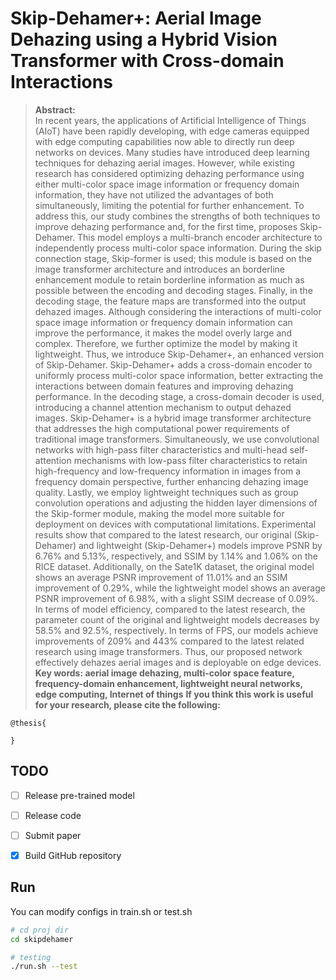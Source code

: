 # Skip-Dehamer+: Aerial Image Dehazing using a Hybrid Vision Transformer with Cross-domain Interactions
> **Abstract:**  
> In recent years, the applications of Artificial Intelligence of Things (AIoT) have been rapidly developing, with edge cameras equipped with edge computing capabilities now able to directly run deep networks on devices. Many studies have introduced deep learning techniques for dehazing aerial images. However, while existing research has considered optimizing dehazing performance using either multi-color space image information or frequency domain information, they have not utilized the advantages of both simultaneously, limiting the potential for further enhancement. To address this, our study combines the strengths of both techniques to improve dehazing performance and, for the first time, proposes Skip-Dehamer. This model employs a multi-branch encoder architecture to independently process multi-color space information. During the skip connection stage, Skip-former is used; this module is based on the image transformer architecture and introduces an borderline enhancement module to retain borderline information as much as possible between the encoding and decoding stages. Finally, in the decoding stage, the feature maps are transformed into the output dehazed images. Although considering the interactions of multi-color space image information or frequency domain information can improve the performance, it makes the model overly large and complex. Therefore, we further optimize the model by making it lightweight. Thus, we introduce Skip-Dehamer+, an enhanced version of Skip-Dehamer. Skip-Dehamer+ adds a cross-domain encoder to uniformly process multi-color space information, better extracting the interactions between domain features and improving dehazing performance. In the decoding stage, a cross-domain decoder is used, introducing a channel attention mechanism to output dehazed images. Skip-Dehamer+ is a hybrid image transformer architecture that addresses the high computational power requirements of traditional image transformers. Simultaneously, we use convolutional networks with high-pass filter characteristics and multi-head self-attention mechanisms with low-pass filter characteristics to retain high-frequency and low-frequency information in images from a frequency domain perspective, further enhancing dehazing image quality. Lastly, we employ lightweight techniques such as group convolution operations and adjusting the hidden layer dimensions of the Skip-former module, making the model more suitable for deployment on devices with computational limitations. Experimental results show that compared to the latest research, our original (Skip-Dehamer) and lightweight (Skip-Dehamer+) models improve PSNR by 6.76% and 5.13%, respectively, and SSIM by 1.14% and 1.06% on the RICE dataset. Additionally, on the Sate1K dataset, the original model shows an average PSNR improvement of 11.01% and an SSIM improvement of 0.29%, while the lightweight model shows an average PSNR improvement of 6.98%, with a slight SSIM decrease of 0.09%. In terms of model efficiency, compared to the latest research, the parameter count of the original and lightweight models decreases by 58.5% and 92.5%, respectively. In terms of FPS, our models achieve improvements of 209% and 443% compared to the latest related research using image transformers. Thus, our proposed network effectively dehazes aerial images and is deployable on edge devices.  
> **Key words: aerial image dehazing, multi-color space feature, frequency-domain enhancement, lightweight neural networks, edge computing, Internet of things**
**If you think this work is useful for your research, please cite the following:** 
```
@thesis{

}
```

## TODO
- [ ] Release pre-trained model
- [ ] Release code
- [ ] Submit paper
- [x] Build GitHub repository


## Run
You can modify configs in train.sh or test.sh
```bash
# cd proj dir
cd skipdehamer

# testing
./run.sh --test
```